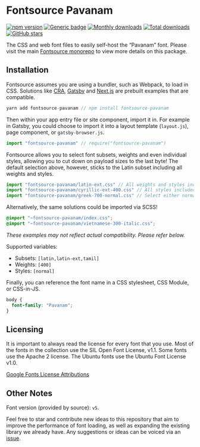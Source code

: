 # Fontsource Pavanam

[![npm version](https://badge.fury.io/js/fontsource-pavanam.svg)](https://www.npmjs.com/package/fontsource-pavanam) [![Generic badge](https://img.shields.io/badge/fontsource-passing-brightgreen)](https://github.com/DecliningLotus/fontsource) [![Monthly downloads](https://badgen.net/npm/dm/fontsource-pavanam)](https://github.com/DecliningLotus/fontsource) [![Total downloads](https://badgen.net/npm/dt/fontsource-pavanam)](https://github.com/DecliningLotus/fontsource) [![GitHub stars](https://img.shields.io/github/stars/DecliningLotus/fontsource.svg?style=social&label=Star)](https://GitHub.com/DecliningLotus/fontsource/stargazers/)

The CSS and web font files to easily self-host the “Pavanam” font. Please visit the main [Fontsource monorepo](https://github.com/DecliningLotus/fontsource) to view more details on this package.

## Installation

Fontsource assumes you are using a bundler, such as Webpack, to load in CSS. Solutions like [CRA](https://create-react-app.dev/), [Gatsby](https://www.gatsbyjs.org/) and [Next.js](https://nextjs.org/) are prebuilt examples that are compatible.

```javascript
yarn add fontsource-pavanam // npm install fontsource-pavanam
```

Then within your app entry file or site component, import it in. For example in Gatsby, you could choose to import it into a layout template (`layout.js`), page component, or `gatsby-browser.js`.

```javascript
import "fontsource-pavanam" // require("fontsource-pavanam")
```

Fontsource allows you to select font subsets, weights and even individual styles, allowing you to cut down on payload sizes to the last byte! The default selection above, however, sticks to the Latin subset including all weights and styles.

```javascript
import "fontsource-pavanam/latin-ext.css" // All weights and styles included.
import "fontsource-pavanam/cyrillic-ext-400.css" // All styles included.
import "fontsource-pavanam/greek-700-normal.css" // Select either normal or italic.
```

Alternatively, the same solutions could be imported via SCSS!

```scss
@import "~fontsource-pavanam/index.css";
@import "~fontsource-pavanam/vietnamese-300-italic.css";
```

_These examples may not reflect actual compatibility. Please refer below._

Supported variables:

- Subsets: `[latin,latin-ext,tamil]`
- Weights: `[400]`
- Styles: `[normal]`

Finally, you can reference the font name in a CSS stylesheet, CSS Module, or CSS-in-JS.

```css
body {
  font-family: "Pavanam";
}
```

## Licensing

It is important to always read the license for every font that you use.
Most of the fonts in the collection use the SIL Open Font License, v1.1. Some fonts use the Apache 2 license. The Ubuntu fonts use the Ubuntu Font License v1.0.

[Google Fonts License Attributions](https://fonts.google.com/attribution)

## Other Notes

Font version (provided by source): `v5`.

Feel free to star and contribute new ideas to this repository that aim to improve the performance of font loading, as well as expanding the existing library we already have. Any suggestions or ideas can be voiced via an [issue](https://github.com/DecliningLotus/fontsource/issues).
